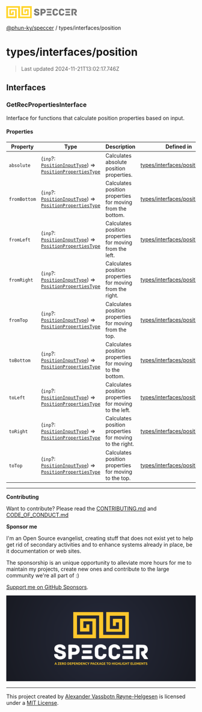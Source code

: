 <div>
  <img alt="SPECCER logo" src="https://raw.githubusercontent.com/phun-ky/speccer/main/public/logo-speccer-horizontal-colored-package.svg?raw=true" style="max-height:32px;" />
</div>

[@phun-ky/speccer](../../README.md) / types/interfaces/position

# types/interfaces/position

> Last updated 2024-11-21T13:02:17.746Z

## Interfaces

### GetRecPropertiesInterface

Interface for functions that calculate position properties based on input.

#### Properties

| Property     | Type                                                                                                                                   | Description                                                | Defined in                                                                                                           |
| ------------ | -------------------------------------------------------------------------------------------------------------------------------------- | ---------------------------------------------------------- | -------------------------------------------------------------------------------------------------------------------- |
| `absolute`   | (`inp`?: [`PositionInputType`](../position.md#positioninputtype)) => [`PositionPropertiesType`](../position.md#positionpropertiestype) | Calculates absolute position properties.                   | [types/interfaces/position.ts:16](https://github.com/phun-ky/speccer/blob/main/src/types/interfaces/position.ts#L16) |
| `fromBottom` | (`inp`?: [`PositionInputType`](../position.md#positioninputtype)) => [`PositionPropertiesType`](../position.md#positionpropertiestype) | Calculates position properties for moving from the bottom. | [types/interfaces/position.ts:48](https://github.com/phun-ky/speccer/blob/main/src/types/interfaces/position.ts#L48) |
| `fromLeft`   | (`inp`?: [`PositionInputType`](../position.md#positioninputtype)) => [`PositionPropertiesType`](../position.md#positionpropertiestype) | Calculates position properties for moving from the left.   | [types/interfaces/position.ts:64](https://github.com/phun-ky/speccer/blob/main/src/types/interfaces/position.ts#L64) |
| `fromRight`  | (`inp`?: [`PositionInputType`](../position.md#positioninputtype)) => [`PositionPropertiesType`](../position.md#positionpropertiestype) | Calculates position properties for moving from the right.  | [types/interfaces/position.ts:80](https://github.com/phun-ky/speccer/blob/main/src/types/interfaces/position.ts#L80) |
| `fromTop`    | (`inp`?: [`PositionInputType`](../position.md#positioninputtype)) => [`PositionPropertiesType`](../position.md#positionpropertiestype) | Calculates position properties for moving from the top.    | [types/interfaces/position.ts:32](https://github.com/phun-ky/speccer/blob/main/src/types/interfaces/position.ts#L32) |
| `toBottom`   | (`inp`?: [`PositionInputType`](../position.md#positioninputtype)) => [`PositionPropertiesType`](../position.md#positionpropertiestype) | Calculates position properties for moving to the bottom.   | [types/interfaces/position.ts:40](https://github.com/phun-ky/speccer/blob/main/src/types/interfaces/position.ts#L40) |
| `toLeft`     | (`inp`?: [`PositionInputType`](../position.md#positioninputtype)) => [`PositionPropertiesType`](../position.md#positionpropertiestype) | Calculates position properties for moving to the left.     | [types/interfaces/position.ts:56](https://github.com/phun-ky/speccer/blob/main/src/types/interfaces/position.ts#L56) |
| `toRight`    | (`inp`?: [`PositionInputType`](../position.md#positioninputtype)) => [`PositionPropertiesType`](../position.md#positionpropertiestype) | Calculates position properties for moving to the right.    | [types/interfaces/position.ts:72](https://github.com/phun-ky/speccer/blob/main/src/types/interfaces/position.ts#L72) |
| `toTop`      | (`inp`?: [`PositionInputType`](../position.md#positioninputtype)) => [`PositionPropertiesType`](../position.md#positionpropertiestype) | Calculates position properties for moving to the top.      | [types/interfaces/position.ts:24](https://github.com/phun-ky/speccer/blob/main/src/types/interfaces/position.ts#L24) |

---

**Contributing**

Want to contribute? Please read the [CONTRIBUTING.md](https://github.com/phun-ky/speccer/blob/main/CONTRIBUTING.md) and [CODE_OF_CONDUCT.md](https://github.com/phun-ky/speccer/blob/main/CODE_OF_CONDUCT.md)

**Sponsor me**

I'm an Open Source evangelist, creating stuff that does not exist yet to help get rid of secondary activities and to enhance systems already in place, be it documentation or web sites.

The sponsorship is an unique opportunity to alleviate more hours for me to maintain my projects, create new ones and contribute to the large community we're all part of :)

[Support me on GitHub Sponsors](https://github.com/sponsors/phun-ky).

![Speccer banner, with logo and slogan: A zero dependency package to annotate or highlight elements](https://github.com/phun-ky/speccer/blob/main/public/speccer-banner.png?raw=true)

---

This project created by [Alexander Vassbotn Røyne-Helgesen](http://phun-ky.net) is licensed under a [MIT License](https://choosealicense.com/licenses/mit/).
